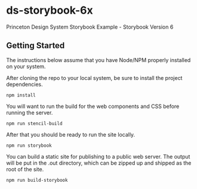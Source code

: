 # ds-storybook-6x
Princeton Design System Storybook Example - Storybook Version 6

## Getting Started

The instructions below assume that you have Node/NPM properly installed on your system.

After cloning the repo to your local system, be sure to install the project dependencies.

```
npm install
```

You will want to run the build for the web components and CSS before running the server.

```
npm run stencil-build
```

After that you should be ready to run the site locally.

```
npm run storybook
```

You can build a static site for publishing to a public web server.  The output will be put in the .out directory, 
which can be zipped up and shipped as the root of the site. 

```
npm run build-storybook
```
